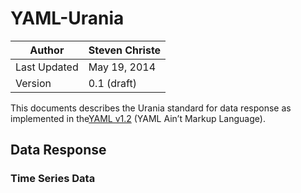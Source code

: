 # YAML-Urania

|Author| Steven Christe|
|-------| --------------|
|Last Updated | May 19, 2014 |
| Version | 0.1 (draft)

This documents describes the Urania standard for data response as implemented in the[YAML v1.2](http://www.yaml.org)
(YAML Ain’t Markup Language).

## Data Response


### Time Series Data
